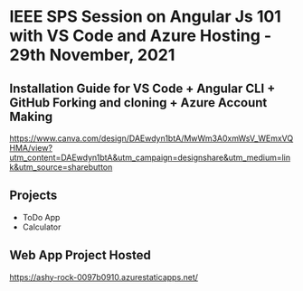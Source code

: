 # IEEE SPS Session on Angular Js 101 with VS Code and Azure Hosting - 29th November, 2021

## Installation Guide for VS Code + Angular CLI + GitHub Forking and cloning + Azure Account Making
https://www.canva.com/design/DAEwdyn1btA/MwWm3A0xmWsV_WEmxVQHMA/view?utm_content=DAEwdyn1btA&utm_campaign=designshare&utm_medium=link&utm_source=sharebutton

## Projects
- ToDo App
- Calculator

## Web App Project Hosted
https://ashy-rock-0097b0910.azurestaticapps.net/
